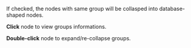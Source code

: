 If checked, the nodes with same group will be collasped into database-shaped nodes.

**Click** node to view groups informations.

**Double-click** node to expand/re-collapse groups.

